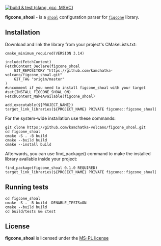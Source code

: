 [![build & test (clang, gcc, MSVC)](https://github.com/kamchatka-volcano/figcone_shoal/actions/workflows/build_and_test.yml/badge.svg?branch=master)](https://github.com/kamchatka-volcano/figcone_shoal/actions/workflows/build_and_test.yml)

**figcone_shoal** - is a [`shoal`](https://shoal.eelnet.org/) configuration parser for [`figcone`](https://github.com/kamchatka-volcano/figcone) library. 


## Installation
Download and link the library from your project's CMakeLists.txt:
```
cmake_minimum_required(VERSION 3.14)

include(FetchContent)
FetchContent_Declare(figcone_shoal
    GIT_REPOSITORY "https://github.com/kamchatka-volcano/figcone_shoal.git"
    GIT_TAG "origin/master"
)
#uncomment if you need to install figcone_shoal with your target
#set(INSTALL_FIGCONE_SHOAL ON)
FetchContent_MakeAvailable(figcone_shoal)

add_executable(${PROJECT_NAME})
target_link_libraries(${PROJECT_NAME} PRIVATE figcone::figcone_shoal)
```

For the system-wide installation use these commands:
```
git clone https://github.com/kamchatka-volcano/figcone_shoal.git
cd figcone_shoal
cmake -S . -B build
cmake --build build
cmake --install build
```

Afterwards, you can use find_package() command to make the installed library available inside your project:
```
find_package(figcone_shoal 0.1.0 REQUIRED)
target_link_libraries(${PROJECT_NAME} PRIVATE figcone::figcone_shoal)
```

## Running tests
```
cd figcone_shoal
cmake -S . -B build -DENABLE_TESTS=ON
cmake --build build
cd build/tests && ctest
```

## License
**figcone_shoal** is licensed under the [MS-PL license](/LICENSE.md)  
